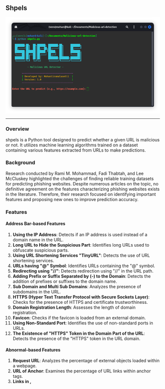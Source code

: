 ## Shpels

![Malicious URL Detector Banner](banner.png)

---

### Overview

shpels is a Python tool designed to predict whether a given URL is malicious or not. It utilizes machine learning algorithms trained on a dataset containing various features extracted from URLs to make predictions.

### Background

Research conducted by Rami M. Mohammad, Fadi Thabtah, and Lee McCluskey highlighted the challenges of finding reliable training datasets for predicting phishing websites. Despite numerous articles on the topic, no definitive agreement on the features characterizing phishing websites exists in the literature. Therefore, their research focused on identifying important features and proposing new ones to improve prediction accuracy.

### Features

#### Address Bar-based Features

1. **Using the IP Address**: Detects if an IP address is used instead of a domain name in the URL.
2. **Long URL to Hide the Suspicious Part**: Identifies long URLs used to obfuscate suspicious parts.
3. **Using URL Shortening Services "TinyURL"**: Detects the use of URL shortening services.
4. **URLs having "@" Symbol**: Identifies URLs containing the "@" symbol.
5. **Redirecting using "//"**: Detects redirection using "//" in the URL path.
6. **Adding Prefix or Suffix Separated by (-) to the Domain**: Detects the addition of prefixes or suffixes to the domain name.
7. **Sub Domain and Multi Sub Domains**: Analyzes the presence of subdomains in the URL.
8. **HTTPS (Hyper Text Transfer Protocol with Secure Sockets Layer)**: Checks for the presence of HTTPS and certificate trustworthiness.
9. **Domain Registration Length**: Assesses the length of domain registration.
10. **Favicon**: Checks if the favicon is loaded from an external domain.
11. **Using Non-Standard Port**: Identifies the use of non-standard ports in URLs.
12. **The Existence of "HTTPS" Token in the Domain Part of the URL**: Detects the presence of the "HTTPS" token in the URL domain.

#### Abnormal-based Features

1. **Request URL**: Analyzes the percentage of external objects loaded within a webpage.
2. **URL of Anchor**: Examines the percentage of URL links within anchor tags.
3. **Links in <Meta>, <Script> and <Link> tags**: Checks the percentage of links in specific HTML tags.
4. **Server Form Handler (SFH)**: Identifies suspicious server form handlers.
5. **Submitting Information to Email**: Detects forms submitting user information to email.
6. **Abnormal URL**: Examines the presence of the hostname in the URL.

#### HTML and JavaScript-based Features

1. **Website Forwarding**: Analyzes the number of redirections on a webpage.
2. **Status Bar Customization**: Checks if JavaScript changes the status bar.
3. **Disabling Right Click**: Detects if right-click functionality is disabled.
4. **Using Pop-up Window**: Identifies pop-up windows requesting user information.
5. **IFrame Redirection**: Detects the use of invisible iframes.

#### Domain-based Features

1. **Age of Domain**: Analyzes the age of the domain.
2. **DNS Record**: Checks for DNS records associated with the domain.
3. **Website Traffic**: Measures the popularity of the website.
4. **PageRank**: Determines the PageRank value of the webpage.
5. **Google Index**: Examines whether the website is indexed by Google.
6. **Number of Links Pointing to Page**: Analyzes the number of links pointing to the webpage.
7. **Statistical Reports**: Considers statistical reports from reputable sources.

### API Key Configuration

To ensure proper functionality of the Malicious URL Detector, you need to provide your API keys for certain services. Follow the steps below to add your API keys to the `features.py` file:

1. Open the `features.py` file located in the project directory.

2. Locate the following lines in the file:

    ```python
    [self.google_api = "GOOGLE_API_KEY"  # Add Google API Key] here (https://github.com/mohantirumalasetti/shpels/blob/bb06100a61aa6f055957465146d2d203d1ffa4a1/features.py#L26)
    [self.similarweb_api_key = "SIMILARWEB_API_KEY" # Add SimilarWeb API Key] (here https://github.com/mohantirumalasetti/shpels/blob/bb06100a61aa6f055957465146d2d203d1ffa4a1/features.py#L26)
    ```

3. Replace `"GOOGLE_API_KEY"` with your Google API Key and `"SIMILARWEB_API_KEY"` with your SimilarWeb API Key.

4. Save the changes to the `features.py` file.

### Example:

```python
self.google_api = "your_google_api_key_here"
self.similarweb_api_key = "your_similarweb_api_key_here"
```

Make sure to obtain API keys from the respective service providers and replace the placeholder strings with your actual keys.


### Usage

1. Clone the repository:

   ```bash
   git clone https://github.com/mohantirumalasetti/shpels.git
   ```

2. Navigate to the project directory:

   ```bash
   cd shpels
   ```

3. Set up and activate a virtual environment:

   ```bash
   python3 -m venv venv
   source venv/bin/activate  # On Linux/macOS
   .\venv\Scripts\activate    # On Windows
   ```

4. Install the required dependencies:

   ```bash
   pip install -r requirements.txt
   ```

5. Run the tool and enter the URL you want to predict:

   ```bash
   python shpels.py
   ```

### Contributing

Contributions are welcome! If you find any bugs or have suggestions for improvements, please open an issue or create a pull request.

